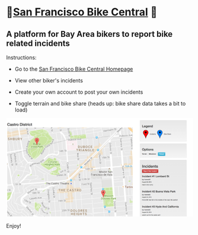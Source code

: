 # 🚴[San Francisco Bike Central](https://boiling-thicket-67912.herokuapp.com/) 🌉

## A platform for Bay Area bikers to report bike related incidents


Instructions:

* Go to the [San Francisco Bike Central Homepage](https://boiling-thicket-67912.herokuapp.com/)

* View other biker's incidents

* Create your own account to post your own incidents

* Toggle terrain and bike share (heads up: bike share data takes a bit to load)

![Screenshot](screenshot.png)

Enjoy!
